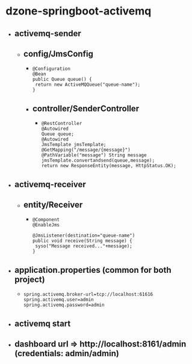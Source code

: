 # dzone-springboot-activemq

- ## activemq-sender
  - ## config/JmsConfig
    - ```
      @Configuration
      @Bean
      public Queue queue() {
       return new ActiveMQQueue("queue-name");
      }
      ```
    - ## controller/SenderController
      - ```
        @RestController 
        @Autowired
        Queue queue;
        @Autowired
        JmsTemplate jmsTemplate;
        @GetMapping("/message/{message}")
        @PathVariable("message") String message
        jmsTemplate.convertandsend(queue,message);
        return new ResponseEntity(message, HttpStatus.OK);
        ```
- ## activemq-receiver
  - ## entity/Receiver
    - ```
      @Component
      @EnableJms
      
      @JmsListener(destination="queue-name")
      public void receive(String message) {
       syso("Message received..."+message);
      }
      ```
- ## application.properties (common for both project)
  - ```
    spring.activemq.broker-url=tcp://localhost:61616
    spring.activemq.user=admin
    spring.activemq.password=admin
    ```
- ## activemq start
- ## dashboard url => http://localhost:8161/admin (credentials: admin/admin)
